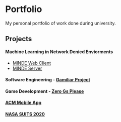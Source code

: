 # Portfolio
My personal portfolio of work done during university.

## Projects
#### Machine Learning in Network Denied Enviorments
- [MlNDE Web Client](https://github.com/Chaoward/MlNDE_WebClient)
- [MlNDE Server](https://github.com/Chaoward/MlNDE_Server)

#### Software Engineering - [Gamiliar Project](https://github.com/Chaoward/CS-3337-Gamiliar-Project)

#### Game Development - [Zero Gs Please](https://github.com/tammyxa/galactic-noodles)

#### [ACM Mobile App](https://github.com/SahisN/ACM_Mobile_APP)

#### [NASA SUITS 2020](https://github.com/SUITS-teams/Norco-SUITS)
